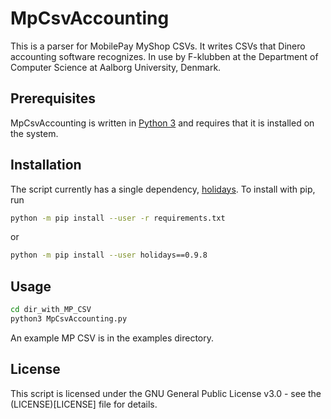 # MpCsvAccounting

This is a parser for MobilePay MyShop CSVs. It writes CSVs that Dinero accounting software recognizes. In use by F-klubben at the Department of Computer Science at Aalborg University, Denmark.

## Prerequisites

MpCsvAccounting is written in [Python 3](https://www.python.org/downloads/) and requires that it is installed on the system.

## Installation

The script currently has a single dependency, [holidays](https://pypi.org/project/holidays/). To install with pip, run
```bash
python -m pip install --user -r requirements.txt
```
or
```bash
python -m pip install --user holidays==0.9.8
```

## Usage

```bash
cd dir_with_MP_CSV
python3 MpCsvAccounting.py
```

An example MP CSV is in the examples directory.

## License

This script is licensed under the GNU General Public License v3.0 - see the (LICENSE)[LICENSE] file for details.

